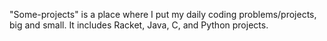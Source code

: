 "Some-projects" is a place where I put my daily coding problems/projects, big and small. It includes Racket, Java, C, and Python projects.

